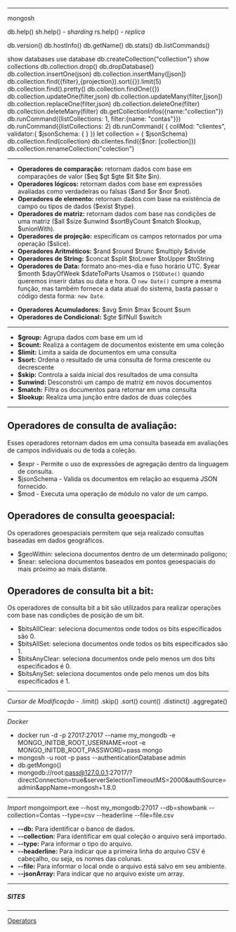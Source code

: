 ***
mongosh

db.help()
sh.help() - *sharding*
rs.help() - *replica*

db.version()
db.hostInfo()
db.getName()
db.stats()
db.listCommands()

show databases
use database
db.createCollection("collection")
show collections
db.collection.drop()
db.dropDatabase()
db.collection.insertOne(json)
db.collection.insertMany([json])
db.collection.find({filter},{projection}).sort({}).limit(5)
db.collection.find().pretty()
db.collection.findOne({})
db.collection.updateOne(filter,json)
db.collection.updateMany(filter,[json])
db.collection.replaceOne(filter,json)
db.collection.deleteOne(filter)
db.collection.deleteMany(filter)
db.getCollectionInfos({name:"collection"})
db.runCommand({listCollections: 1, filter:{name: "contas"}})
db.runCommand({listCollections: 2)
db.runCommand( { collMod: "clientes",
  validator:{
    $jsonSchema: {
    }
})
let collection = { $jsonSchema}
db.collection.find(collection)
db.clientes.find({$nor: [collection]})
db.collection.renameCollection("colection")

****
- **Operadores de comparação:** retornam dados com base em comparações de valor ($eq $gt $gte $lt $lte $in).
- **Operadores lógicos:** retornam dados com base em expressões avaliadas como verdadeiras ou falsas ($and $or $nor $not).
- **Operadores de elemento:** retornam dados com base na existência de campo ou tipos de dados ($exist $type).
- **Operadores de matriz:** retornam dados com base nas condições de uma matriz ($all $size $unwind $sortByCount $match $lookup, $unionWith).
- **Operadores de projeção:** especificam os campos retornados por uma operação ($slice). 
- **Operadores Aritméticos:** $rand $round $trunc $multiply $divide
- **Operadores de String:** $concat $split $toLower $toUpper $toString
- **Operadores de Data:** formato ano-mes-dia e fuso horário UTC. $year $month $dayOfWeek $dateToParts
		Usamos o `ISODate()` quando queremos inserir datas ou data e hora.
		O `new Date()` cumpre a mesma função, mas também fornece a data atual do sistema, basta passar o código desta forma: `new Date`.
* **Operadores Acumuladores:** $avg $min $max $count $sum
* **Operadores de Condicional:** $gte $ifNull $switch
 ***
-   **$group:** Agrupa dados com base em um id
-   **$count:** Realiza a contagem de documentos existente em uma coleção
-   **$limit:** Limita a saída de documentos em uma consulta
-   **$sort:** Ordena o resultado de uma consulta de forma crescente ou decrescente
-   **$skip:** Controla a saída inicial dos resultados de uma consulta
-   **$unwind:** Desconstrói um campo de matriz em novos documentos
-   **$match:** Filtra os documentos para retornar em uma consulta
-   **$lookup:** Realiza uma junção entre dados de duas coleções
***
## Operadores de consulta de avaliação:

Esses operadores retornam dados em uma consulta baseada em avaliações de campos individuais ou de toda a coleção.

-   $expr - Permite o uso de expressões de agregação dentro da linguagem de consulta.
-   $jsonSchema - Valida os documentos em relação ao esquema JSON fornecido.
-   $mod - Executa uma operação de módulo no valor de um campo.

## Operadores de consulta geoespacial:

Os operadores geoespaciais permitem que seja realizado consultas baseadas em dados geográficos.

-   $geoWithin: seleciona documentos dentro de um determinado polígono;
-   $near: seleciona documentos baseados em pontos geoespaciais do mais próximo ao mais distante.

## Operadores de consulta bit a bit:

Os operadores de consulta bit a bit são utilizados para realizar operações com base nas condições de posição de um bit.

-   $bitsAllClear: seleciona documentos onde todos os bits especificados são 0.
-   $bitsAllSet: seleciona documentos onde todos os bits especificados são 1.
-   $bitsAnyClear: seleciona documentos onde pelo menos um dos bits especificados é 0.
-   $bitsAnySet: seleciona documentos onde pelo menos um dos bits especificados é 1.
***
*Cursor de Modificação* - .limit() .skip() .sort() count() .distinct() .aggregate()
***
*Docker*

* docker run -d -p 27017:27017 --name my_mongodb -e MONGO_INITDB_ROOT_USERNAME=root -e MONGO_INITDB_ROOT_PASSWORD=pass mongo
* mongosh -u root -p pass --authenticationDatabase admin
* db.getMongo()
* mongodb://root:pass@127.0.0.1:27017/?directConnection=true&serverSelectionTimeoutMS=2000&authSource=admin&appName=mongosh+1.8.0
***
*Import*
mongoimport.exe --host my_mongodb:27017 --db=showbank --collection=Contas --type=csv --headerline --file=file.csv

-   **--db:** Para identificar o banco de dados.
-   **--collection:** Para identificar em qual coleção o arquivo será importado.
-   **--type:** Para informar o tipo do arquivo.
-   **--headerline:** Para indicar que a primeira linha do arquivo CSV é cabeçalho, ou seja, os nomes das colunas.
-   **--file:** Para informar o local onde o arquivo está salvo em seu ambiente.
-   **--jsonArray:** Para indicar que no arquivo existe um array.

***

##### SITES
***
[Operators](https://www.mongodb.com/docs/manual/reference/operator/query/)
